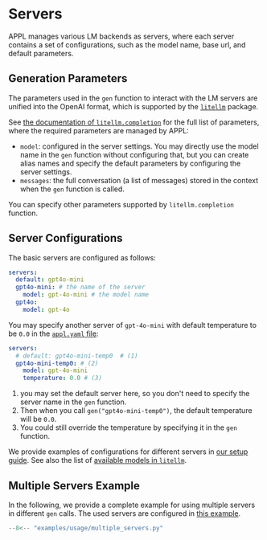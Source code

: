 # Servers

APPL manages various LM backends as servers, where each server contains a set of configurations, such as the model name, base url, and default parameters.

## Generation Parameters
The parameters used in the `gen` function to interact with the LM servers are unified into the OpenAI format, which is supported by the [`litellm`](https://github.com/BerriAI/litellm) package.

See [the documentation of `litellm.completion`](https://docs.litellm.ai/docs/completion/input#optional-fields) for the full list of parameters, where the required parameters are managed by APPL:

- `model`: configured in the server settings. You may directly use the model name in the `gen` function without configuring that, but you can create alias names and specify the default parameters by configuring the server settings.
- `messages`: the full conversation (a list of messages) stored in the context when the `gen` function is called.

You can specify other parameters supported by `litellm.completion` function.

## Server Configurations

The basic servers are configured as follows:
```yaml
servers:
  default: gpt4o-mini
  gpt4o-mini: # the name of the server
    model: gpt-4o-mini # the model name
  gpt4o:
    model: gpt-4o
```

You may specify another server of `gpt-4o-mini` with default temperature to be `0.0` in the [`appl.yaml` file](../../setup.md#override-configs):
```yaml
servers:
  # default: gpt4o-mini-temp0  # (1)
  gpt4o-mini-temp0: # (2)
    model: gpt-4o-mini
    temperature: 0.0 # (3)
```

1. you may set the default server here, so you don't need to specify the server name in the `gen` function.
2. Then when you call `gen("gpt4o-mini-temp0")`, the default temperature will be `0.0`.
3. You could still override the temperature by specifying it in the `gen` function.

We provide examples of configurations for different servers in [our setup guide](../../setup.md#override-configs). See also the list of [available models in `litellm`](https://docs.litellm.ai/docs/providers).


## Multiple Servers Example
In the following, we provide a complete example for using multiple servers in different `gen` calls. The used servers are configured in [this example](../../setup.md#override-configs).

```python linenums="1"
--8<-- "examples/usage/multiple_servers.py"
```
